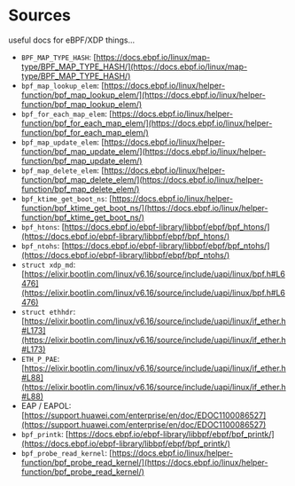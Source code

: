 # Sources

useful docs for eBPF/XDP things...

* `BPF_MAP_TYPE_HASH`: [https://docs.ebpf.io/linux/map-type/BPF_MAP_TYPE_HASH/](https://docs.ebpf.io/linux/map-type/BPF_MAP_TYPE_HASH/)
* `bpf_map_lookup_elem`: [https://docs.ebpf.io/linux/helper-function/bpf_map_lookup_elem/](https://docs.ebpf.io/linux/helper-function/bpf_map_lookup_elem/)
* `bpf_for_each_map_elem`: [https://docs.ebpf.io/linux/helper-function/bpf_for_each_map_elem/](https://docs.ebpf.io/linux/helper-function/bpf_for_each_map_elem/)
* `bpf_map_update_elem`: [https://docs.ebpf.io/linux/helper-function/bpf_map_update_elem/](https://docs.ebpf.io/linux/helper-function/bpf_map_update_elem/)
* `bpf_map_delete_elem`: [https://docs.ebpf.io/linux/helper-function/bpf_map_delete_elem/](https://docs.ebpf.io/linux/helper-function/bpf_map_delete_elem/)
* `bpf_ktime_get_boot_ns`: [https://docs.ebpf.io/linux/helper-function/bpf_ktime_get_boot_ns/](https://docs.ebpf.io/linux/helper-function/bpf_ktime_get_boot_ns/)
* `bpf_htons`: [https://docs.ebpf.io/ebpf-library/libbpf/ebpf/bpf_htons/](https://docs.ebpf.io/ebpf-library/libbpf/ebpf/bpf_htons/)
* `bpf_ntohs`: [https://docs.ebpf.io/ebpf-library/libbpf/ebpf/bpf_ntohs/](https://docs.ebpf.io/ebpf-library/libbpf/ebpf/bpf_ntohs/)
* `struct xdp_md`: [https://elixir.bootlin.com/linux/v6.16/source/include/uapi/linux/bpf.h#L6476](https://elixir.bootlin.com/linux/v6.16/source/include/uapi/linux/bpf.h#L6476)
* `struct ethhdr`: [https://elixir.bootlin.com/linux/v6.16/source/include/uapi/linux/if_ether.h#L173](https://elixir.bootlin.com/linux/v6.16/source/include/uapi/linux/if_ether.h#L173)
* `ETH_P_PAE`: [https://elixir.bootlin.com/linux/v6.16/source/include/uapi/linux/if_ether.h#L88](https://elixir.bootlin.com/linux/v6.16/source/include/uapi/linux/if_ether.h#L88)
* EAP / EAPOL: [https://support.huawei.com/enterprise/en/doc/EDOC1100086527](https://support.huawei.com/enterprise/en/doc/EDOC1100086527)
* `bpf_printk`: [https://docs.ebpf.io/ebpf-library/libbpf/ebpf/bpf_printk/](https://docs.ebpf.io/ebpf-library/libbpf/ebpf/bpf_printk/)
* `bpf_probe_read_kernel`: [https://docs.ebpf.io/linux/helper-function/bpf_probe_read_kernel/](https://docs.ebpf.io/linux/helper-function/bpf_probe_read_kernel/)
